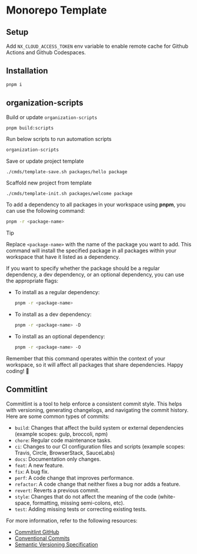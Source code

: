 # Monorepo Template

## Setup
Add `NX_CLOUD_ACCESS_TOKEN` env variable to enable remote cache for Github Actions and Github Codespaces.

## Installation
```sh
pnpm i
```

## organization-scripts

Build or update `organization-scripts`
```sh
pnpm build:scripts
```

Run below scripts to run automation scripts
```sh
organization-scripts
```

Save or update project template
```
./cmds/template-save.sh packages/hello package
```

Scaffold new project from template
```
./cmds/template-init.sh packages/welcome package
```

To add a dependency to all packages in your workspace using **pnpm**, you can use the following command:

```sh
pnpm -r <package-name>
```
> [!TIP]
> Replace `<package-name>` with the name of the package you want to add. This command will install the specified package in all packages within your workspace that have it listed as a dependency.

If you want to specify whether the package should be a regular dependency, a dev dependency, or an optional dependency, you can use the appropriate flags:

- To install as a regular dependency:
  ```sh
  pnpm -r <package-name>
  ```

- To install as a dev dependency:
  ```sh
  pnpm -r <package-name> -D
  ```

- To install as an optional dependency:
  ```sh
  pnpm -r <package-name> -O
  ```

Remember that this command operates within the context of your workspace, so it will affect all packages that share dependencies. Happy coding! 🚀

## Commitlint

Commitlint is a tool to help enforce a consistent commit style. This helps with versioning, generating changelogs, and navigating the commit history. Here are some common types of commits:

- `build`: Changes that affect the build system or external dependencies (example scopes: gulp, broccoli, npm)
- `chore`: Regular code maintenance tasks.
- `ci`: Changes to our CI configuration files and scripts (example scopes: Travis, Circle, BrowserStack, SauceLabs)
- `docs`: Documentation only changes.
- `feat`: A new feature.
- `fix`: A bug fix.
- `perf`: A code change that improves performance.
- `refactor`: A code change that neither fixes a bug nor adds a feature.
- `revert`: Reverts a previous commit.
- `style`: Changes that do not affect the meaning of the code (white-space, formatting, missing semi-colons, etc).
- `test`: Adding missing tests or correcting existing tests.

For more information, refer to the following resources:

- [Commitlint GitHub](https://github.com/conventional-changelog/commitlint)
- [Conventional Commits](https://www.conventionalcommits.org/)
- [Semantic Versioning Specification](https://semver.org/)
